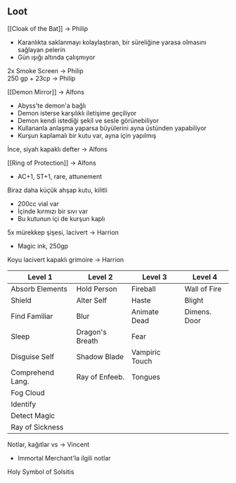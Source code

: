 ---
---  
  
## Loot  
[[Cloak of the Bat]] -> Philip  
- Karanlıkta saklanmayı kolaylaştıran, bir süreliğine yarasa olmasını sağlayan pelerin  
- Gün ışığı altında çalışmıyor  
  
2x Smoke Screen -> Philip  
250 gp + 23cp -> Philip  
  
[[Demon Mirror]] -> Alfons	  
- Abyss'te demon'a bağlı  
- Demon isterse karşılıklı iletişime geçiliyor  
- Demon kendi istediği şekil ve sesle görünebiliyor  
- Kullananla anlaşma yaparsa büyülerini ayna üstünden yapabiliyor  
- Kurşun kaplamalı bir kutu var, ayna için yapılmış  
  
İnce, siyah kapaklı defter -> Alfons  
  
[[Ring of Protection]] -> Alfons  
- AC+1, ST+1, rare, attunement  
  
Biraz daha küçük ahşap kutu, kilitli  
- 200cc vial var  
- İçinde kırmızı bir sıvı var  
- Bu kutunun içi de kurşun kaplı  
  
5x mürekkep şişesi, lacivert -> Harrion  
- Magic ink, 250gp  
  
Koyu lacivert kapaklı grimoire -> Harrion  
  
| Level 1             | Level 2         | Level 3        | Level 4         |  
|---------------------|-----------------|----------------|-----------------|  
| Absorb Elements     | Hold Person     | Fireball    | Wall of Fire    |  
| Shield              | Alter Self   | Haste          | Blight          |  
| Find Familiar    | Blur            | Animate Dead   | Dimens. Door |  
| Sleep               | Dragon's Breath | Fear           |                 |  
| Disguise Self    | Shadow Blade    | Vampiric Touch |                 |  
| Comprehend Lang. | Ray of Enfeeb.  | Tongues        |                 |  
| Fog Cloud           |                 |                |                 |  
| Identify         |                 |                |                 |  
| Detect Magic     |                 |                |                 |  
| Ray of Sickness     |                 |                |                 |  
  
Notlar, kağıtlar vs -> Vincent  
- Immortal Merchant'la ilgili notlar  
  
Holy Symbol of Solsitis